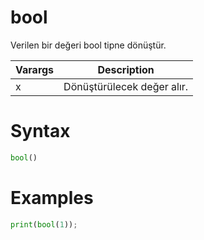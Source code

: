 # bool
Verilen bir değeri bool tipne dönüştür.

|Varargs|Description|
|-------|-----------|
|x|Dönüştürülecek değer alır.|

# Syntax
```python
bool()
```

# Examples
```python
print(bool(1));
```